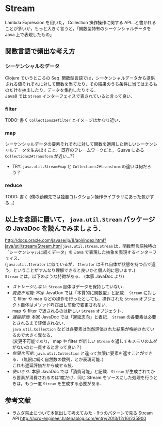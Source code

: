 # Stream
Lambda Expression を用いた， Collection 操作操作に関する API…と書かれることが多いが，もっと大きく言うと，「関数型特有のシーケンシャルデータを Java 上で表現したもの」

## 関数言語で頻出な考え方
### シーケンシャルなデータ
Clojure でいうところの Seq. 関数型言語では，シーケンシャルデータから提供される値それぞれに対して関数を当てたり，その結果のうち条件に当てはまるものだけを抽出したり，データを集約したりする．  
Java8 では `Stream` インターフェイスで表されていると言って良い．


### filter
TODO: 書く
`Collections2#filter` とイメージはかなり近い．

### map
シーケンシャルデータの要素それぞれに対して関数を適用した新しいシーケンシャルデータを生み出すこと．
既存のフレームワークだと， Guava にある `Collections2#transform` が近い...??

* TRY: `java.util.Stream#map` と `Collections2#transform` の違いは何だろう？

### reduce
TODO: 書く
(僕の勤務先では独自コレクション操作ライブラリにあった気がする…)

## 以上を念頭に置いて， `java.util.Stream` パッケージの JavaDoc を読んでみましょう．
http://docs.oracle.com/javase/jp/8/api/index.html?java/util/stream/Stream.html
`java.util.stream.Stream` は，関数型言語独特の「シーケンシャルに続くデータ」を Java で表現した抽象を表現するインターフェイス．  
(`java.util.Iterator` に似ているが， `Iterator` はそれ自体が状態を持つ点で違う，ということがすんなり理解できると良いかと個人的に思います．)   
`Stream` には，以下のような特徴がある． (本家 JavaDoc より)

* *ストレージしない*: `Stream` 自体はデータを保持していない．
* *変更不可能*: 本家 JavaDoc では「本質的に関数型」と記載． `Stream` に対して filter や map などの操作を行ったとしても，操作された `Stream` オブジェクト自体はメソッド呼び出し前後で変更されない．  
map や filter で返されるのは新しい `Stream` オブジェクト．
* *遅延評価*: 本家 JavaDoc では「遅延志向」と表記． `Stream` の各要素は必要とされるまで評価されない．   
`java.util.Collection` などは各要素は当然評価された結果が格納されているので大きく異なる．  
(変更不可能であり， map や filter が新しい `Stream` を返してもメモリのムダがないのと一貫すると言って良い？)
* *無限化可能*: `java.util.Collection` と違って無限に要素を返すことができる． (無限に続く自然数の数列，とか表現可能．)  
これも遅延評価だから成せる技．
* *使いきり*: 本家 JavaDoc では「消費可能」と記載．`Stream` が生成されてから要素が消費されるのは1度だけ．同じ Stream をソースにした処理を行うときは，もう一度 `Stream` を生成する必要がある．


## 参考文献
* ラムダ禁止について本気出して考えてみた - 9つのパターンで見る Stream API http://acro-engineer.hatenablog.com/entry/2013/12/16/235900
